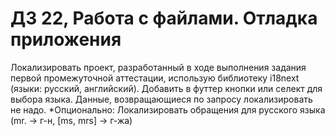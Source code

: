 # ДЗ 22, Работа с файлами. Отладка приложения

Локализировать проект, разработанный в ходе выполнения задания первой промежуточной аттестации, использую библиотеку i18next (языки: русский, английский). Добавить в футтер кнопки или селект для выбора языка. Данные, возвращающиеся по запросу локализировать не надо.
*Опционально: Локализировать обращения для русского языка (mr. -> г-н, [ms, mrs] -> г-жа)
